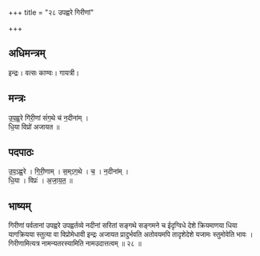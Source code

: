 +++
title = "२८ उपह्वरे गिरीणां"

+++
## अधिमन्त्रम्
इन्द्रः। वत्सः काण्वः। गायत्री।

## मन्त्रः
उ॒प॒ह्व॒रे गि॑री॒णां सं॑ग॒थे च॑ न॒दीना॑म् ।  
धि॒या विप्रो॑ अजायत ॥

## पदपाठः
उ॒प॒ऽह्व॒रे । गि॒री॒णाम् । स॒म्ऽग॒थे । च॒ । न॒दीना॑म् ।  
धि॒या । विप्रः॑ । अ॒जा॒य॒त॒ ॥

## भाष्यम्
गिरीणां पर्वतानां उपह्वरे उपह्वर्तव्ये नदीनां सरितां सङ्गथे सङ्गमने च ईदृग्विधे देशे क्रियमाणया धिया यागक्रियया स्तुत्या वा विप्रोमेधावी इन्द्रः अजायत प्रादुर्भवति अतोवयमपि तादृशेदेशे यजामः स्तुमोवेति भावः । गिरीणामित्यत्र नामन्यतरस्यामिति नामउदात्तत्वम् ॥ २८ ॥